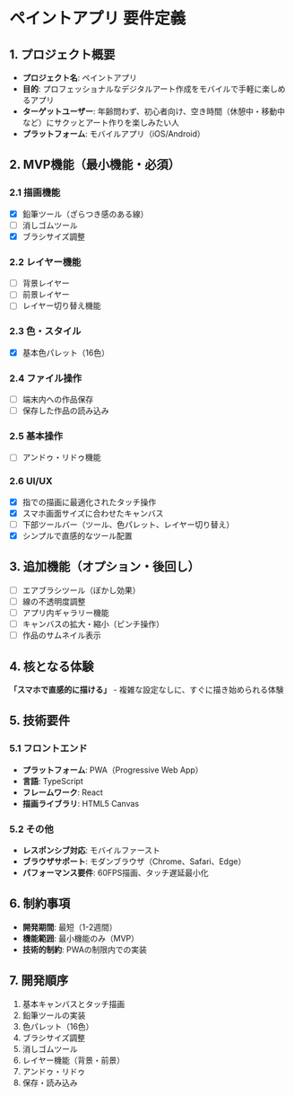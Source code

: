 # ペイントアプリ 要件定義

## 1. プロジェクト概要

- **プロジェクト名**: ペイントアプリ
- **目的**: プロフェッショナルなデジタルアート作成をモバイルで手軽に楽しめるアプリ
- **ターゲットユーザー**: 年齢問わず、初心者向け、空き時間（休憩中・移動中など）にサクッとアート作りを楽しみたい人
- **プラットフォーム**: モバイルアプリ（iOS/Android）

## 2. MVP機能（最小機能・必須）

### 2.1 描画機能

- [x] 鉛筆ツール（ざらつき感のある線）
- [ ] 消しゴムツール
- [x] ブラシサイズ調整

### 2.2 レイヤー機能

- [ ] 背景レイヤー
- [ ] 前景レイヤー
- [ ] レイヤー切り替え機能

### 2.3 色・スタイル

- [x] 基本色パレット（16色）

### 2.4 ファイル操作

- [ ] 端末内への作品保存
- [ ] 保存した作品の読み込み

### 2.5 基本操作

- [ ] アンドゥ・リドゥ機能

### 2.6 UI/UX

- [x] 指での描画に最適化されたタッチ操作
- [x] スマホ画面サイズに合わせたキャンバス
- [ ] 下部ツールバー（ツール、色パレット、レイヤー切り替え）
- [x] シンプルで直感的なツール配置

## 3. 追加機能（オプション・後回し）

- [ ] エアブラシツール（ぼかし効果）
- [ ] 線の不透明度調整
- [ ] アプリ内ギャラリー機能
- [ ] キャンバスの拡大・縮小（ピンチ操作）
- [ ] 作品のサムネイル表示

## 4. 核となる体験

**「スマホで直感的に描ける」** - 複雑な設定なしに、すぐに描き始められる体験

## 5. 技術要件

### 5.1 フロントエンド

- **プラットフォーム**: PWA（Progressive Web App）
- **言語**: TypeScript
- **フレームワーク**: React
- **描画ライブラリ**: HTML5 Canvas

### 5.2 その他

- **レスポンシブ対応**: モバイルファースト
- **ブラウザサポート**: モダンブラウザ（Chrome、Safari、Edge）
- **パフォーマンス要件**: 60FPS描画、タッチ遅延最小化

## 6. 制約事項

- **開発期間**: 最短（1-2週間）
- **機能範囲**: 最小機能のみ（MVP）
- **技術的制約**: PWAの制限内での実装

## 7. 開発順序

1. 基本キャンバスとタッチ描画
2. 鉛筆ツールの実装
3. 色パレット（16色）
4. ブラシサイズ調整
5. 消しゴムツール
6. レイヤー機能（背景・前景）
7. アンドゥ・リドゥ
8. 保存・読み込み
